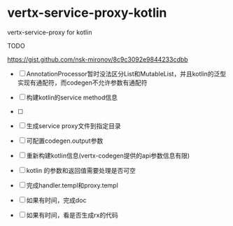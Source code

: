 # vertx-service-proxy-kotlin
vertx-service-proxy for kotlin

TODO

https://gist.github.com/nsk-mironov/8c9c3092e9844233cdbb
- [ ] AnnotationProcessor暂时没法区分List和MutableList，并且kotlin的泛型实现有通配符，而codegen不允许参数有通配符
- [ ] 构建kotlin的service method信息
- [ ] 

- [ ] 生成service proxy文件到指定目录
- [ ] 可配置codegen.output参数
- [ ] 重新构建kotlin信息(vertx-codegen提供的api参数信息有限)
- [ ] kotlin 的参数和返回值需要处理是否可空
- [ ] 完成handler.templ和proxy.templ
- [ ] 如果有时间，完成doc
- [ ] 如果有时间，看是否生成rx的代码